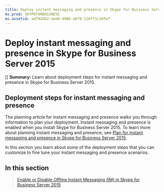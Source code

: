 ```yaml
---
title: Deploy instant messaging and presence in Skype for Business Server 2015
ms.prod: SKYPEFORBUSINESS
ms.assetid: ad792bb2-aee0-4986-a070-116ff3c10fe7
---
```



# Deploy instant messaging and presence in Skype for Business Server 2015
[]
 **Summary:** Learn about deployment steps for instant messaging and presence in Skype for Business Server 2015.
  
    
    


## Deployment steps for instant messaging and presence

The planning article for instant messaging and presence walks you through information to plan your deployment. Instant messaging and presence is enabled when you install Skype for Business Server 2015. To learn more about planning instant messaging and presence, see  [Plan for instant messaging and presence in Skype for Business Server 2015](plan-for-instant-messaging-and-presence-in-skype-for-business-server-2015.md).
  
    
    
In this section you learn about some of the deployment steps that you can customize to fine tune your instant messaging and presence scenarios.
  
    
    

## In this section



  
    
    
>  [Enable or Disable Offline Instant Messaging (IM) in Skype for Business Server 2015](enable-or-disable-offline-instant-messaging-im-in-skype-for-business-server-2015.md)
    
  

